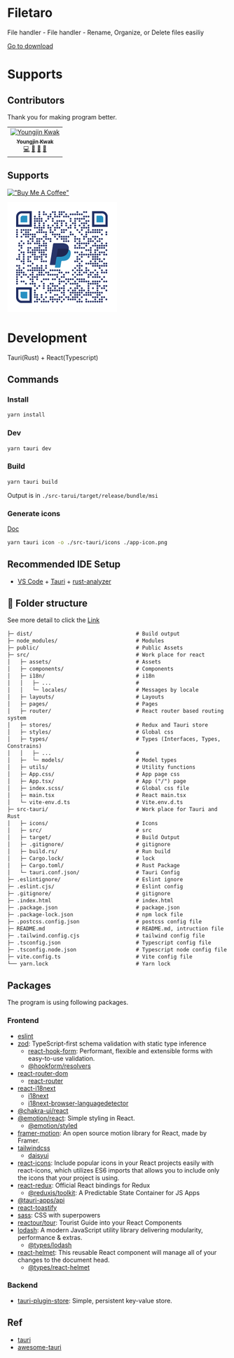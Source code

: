 # Filetaro
File handler - File handler - Rename, Organize, or Delete files easiliy

[Go to download](https://github.com/kkan0615/filetaro/releases)

# Supports
## Contributors
Thank you for making program better.

[//]: # (max 7 td in each tr)
[//]: # (<a href="https://github.com/kkan0615/filetaro/commits?author=kkan0615" title="Examples">💡</a> )
[//]: # (<a href="https://github.com/kkan0615/filetaro/commits?author=kkan0615" title="Tests">⚠️</a>)
[//]: # (<a href="https://github.com/kkan0615/filetaro/commits?author=kkan0615" title="Ideas, Planning, & Feedback">🤔</a>)
[//]: # (<a href="https://github.com/kkan0615/filetaro/issues?q=author%3Akkan0615" title="Bug reports">🐛</a>)
<table>
  <tbody>
    <tr>
      <td align="center">
        <a href="https://github.com/kkan0615">
          <img src="https://avatars.githubusercontent.com/u/46660361?v=4?s=64" width="64px;" alt="Youngjin Kwak"/><br /><sub><b>Youngjin Kwak</b></sub>
        </a><br />
        <a href="https://github.com/kkan0615/filetaro/commits?author=kkan0615" title="Code">💻</a> 
        <a href="https://github.com/kkan0615/filetaro/commits?author=kkan0615" title="Maintenance">🚧</a>
        <a href="https://github.com/kkan0615/filetaro/commits?author=kkan0615" title="Documentation">📖</a> 
        <a href="https://github.com/kkan0615/filetaro/commits?author=kkan0615" title="Design">🎨</a>
      </td>
    </tr>
  </tbody>
</table>

## Supports
[!["Buy Me A Coffee"](https://www.buymeacoffee.com/assets/img/custom_images/orange_img.png)](https://www.buymeacoffee.com/youngjinkwak)

<img src="./public/sponsors/paypal.png" alt="paypal" width="250" height="250" />

# Development
Tauri(Rust) + React(Typescript)
## Commands
### Install
```bash
yarn install
```
### Dev
```bash
yarn tauri dev
```
### Build
```bash
yarn tauri build
```
Output is in
`./src-tarui/target/release/bundle/msi`

### Generate icons
[Doc]()
```bash
yarn tauri icon -o ./src-tauri/icons ./app-icon.png
```

## Recommended IDE Setup
- [VS Code](https://code.visualstudio.com/) + [Tauri](https://marketplace.visualstudio.com/items?itemName=tauri-apps.tauri-vscode) + [rust-analyzer](https://marketplace.visualstudio.com/items?itemName=rust-lang.rust-analyzer)

## :file_folder: Folder structure
See more detail to click the [Link](https://nuxt.com/docs/guide/directory-structure/nuxt)
```text
├─ dist/                                 # Build output
├─ node_modules/                         # Modules
├─ public/                               # Public Assets
├─ src/                                  # Work place for react
│   ├─ assets/                           # Assets
│   ├─ components/                       # Components
│   ├─ i18n/                             # i18n
│   │   ├─ ...                           #
│   │   └─ locales/                      # Messages by locale
│   ├─ layouts/                          # Layouts
│   ├─ pages/                            # Pages
│   ├─ router/                           # React router based routing system
│   ├─ stores/                           # Redux and Tauri store
│   ├─ styles/                           # Global css
│   ├─ types/                            # Types (Interfaces, Types, Constrains)
│   │   ├─ ...                           #
│   ├─  └─ models/                       # Model types
│   ├─ utils/                            # Utility functions
│   ├─ App.css/                          # App page css
│   ├─ App.tsx/                          # App ("/") page
│   ├─ index.scss/                       # Global css file
│   ├─ main.tsx                          # React main.tsx
│   └─ vite-env.d.ts                     # Vite.env.d.ts
├─ src-tauri/                            # Work place for Tauri and Rust
│   ├─ icons/                            # Icons
│   ├─ src/                              # src
│   ├─ target/                           # Build Output
│   ├─ .gitignore/                       # gitignore
│   ├─ build.rs/                         # Run build
│   ├─ Cargo.lock/                       # lock
│   ├─ Cargo.toml/                       # Rust Package
│   └─ tauri.conf.json/                  # Tauri Config
├─ .eslintignore/                        # Eslint ignore
├─ .eslint.cjs/                          # Eslint config
├─ .gitignore/                           # gitignore
├─ .index.html                           # index.html
├─ .package.json                         # package.json
├─ .package-lock.json                    # npm lock file
├─ .postcss.config.json                  # postcss config file
├─ README.md                             # README.md, intruction file
├─ .tailwind.config.cjs                  # tailwind config file
├─ .tsconfig.json                        # Typescript config file
├─ .tsconfig.node.json                   # Typescript node config file
├─ vite.config.ts                        # Vite config file
└── yarn.lock                            # Yarn lock
```

## Packages
The program is using following packages.

### Frontend
- [eslint]()
- [zod](https://zod.dev/): TypeScript-first schema validation with static type inference
  - [react-hook-form](https://react-hook-form.com/): Performant, flexible and extensible forms with easy-to-use validation.
  - [@hookform/resolvers](https://github.com/react-hook-form/resolvers)
- [react-router-dom](https://www.npmjs.com/package/react-router-dom)
  - [react-router](https://reactrouter.com/en/main)
- [react-i18next](https://react.i18next.com/)
  - [i18next](https://react.i18next.com/)
  - [i18next-browser-languagedetector](https://www.npmjs.com/package/i18next-browser-languagedetector)
- [@chakra-ui/react](https://www.npmjs.com/package/@chakra-ui/react)
- [@emotion/react](https://emotion.sh/docs/introduction): Simple styling in React.
  - [@emotion/styled](https://emotion.sh/docs/styled)
- [framer-motion](https://github.com/framer/motion): An open source motion library for React, made by Framer.
- [tailwindcss](https://tailwindcss.com/)
  - [daisyui](https://daisyui.com/)
- [react-icons](https://react-icons.github.io/react-icons): Include popular icons in your React projects easily with react-icons, which utilizes ES6 imports that allows you to include only the icons that your project is using.
- [react-redux](https://github.com/reduxjs/react-redux): Official React bindings for Redux
  - [@reduxjs/toolkit](https://redux.js.org/): A Predictable State Container for JS Apps
- [@tauri-apps/api](https://tauri.app/v1/api/js/)
- [react-toastify](https://fkhadra.github.io/react-toastify/introduction)
- [sass](https://sass-lang.com/): CSS with superpowers
- [reactour/tour](https://www.npmjs.com/package/@reactour/tour): Tourist Guide into your React Components
- [lodash](https://lodash.com/): A modern JavaScript utility library delivering modularity, performance & extras.
  - [@types/lodash](https://www.npmjs.com/package/@types/lodash)
- [react-helmet](https://github.com/nfl/react-helmet): This reusable React component will manage all of your changes to the document head.
  - [@types/react-helmet](https://www.npmjs.com/package/@types/react-helmet)
 
### Backend
- [tauri-plugin-store](https://github.com/tauri-apps/tauri-plugin-store): Simple, persistent key-value store.

## Ref
- [tauri](https://tauri.app/)
- [awesome-tauri](https://github.com/tauri-apps/awesome-tauri)
